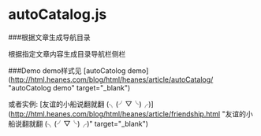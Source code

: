 # autoCatalog.js
###根据文章生成导航目录

根据指定文章内容生成目录导航栏侧栏

###Demo
demo样式见
[autoCatolog demo](http://html.heanes.com/blog/html/heanes/article/autoCatalog/ "autoCatolog demo" target="_blank")

或者实例: [友谊的小船说翻就翻 (╮(╯▽╰)╭)](http://html.heanes.com/blog/html/heanes/article/friendship.html "友谊的小船说翻就翻 (╮(╯▽╰)╭)" target="_blank")

